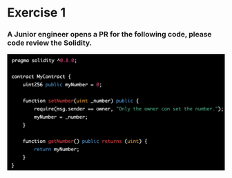 # Exercise 1

### A Junior engineer opens a PR for the following code, please code review the Solidity.

![exercise 1](./static/image1.png)
